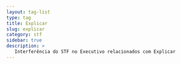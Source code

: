 ```yaml
---
layout: tag-list
type: tag
title: Explicar
slug: explicar
category: stf
sidebar: true
description: >
   Interferência do STF no Executivo relacionados com Explicar
---
```

